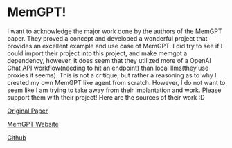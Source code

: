 # MemGPT!

I want to acknowledge the major work done by the authors of the MemGPT paper. They proved a concept and developed a wonderful project that provides an excellent example and use case of MemGPT. I did try to see if I could import their project into this project, and make memgpt a dependency, however, it does seem that they utilized more of a OpenAI Chat API workflow(needing to hit an endpoint) than local llms(they use proxies it seems). This is not a critique, but rather a reasoning as to why I created my own MemGPT like agent from scratch. However, I do not want to seem like I am trying to take away from their implantation and work. Please support them with their project! Here are the sources of their work :D

[Original Paper](https://arxiv.org/pdf/2310.08560.pdf)

[MemGPT Website](https://memgpt.ai/)

[Github](https://github.com/cpacker/MemGPT)
